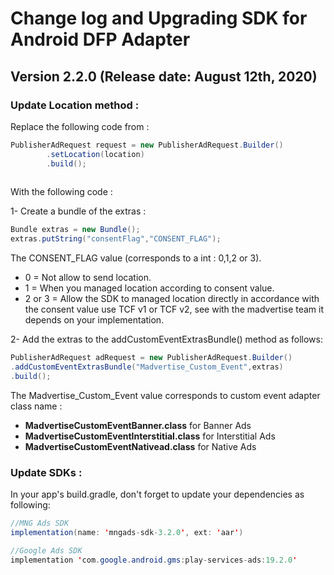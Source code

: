 # Change log and Upgrading SDK for Android DFP Adapter

## Version 2.2.0 (Release date: August 12th, 2020) 


### Update Location method :  

 
Replace the following code from  :

```groovy
PublisherAdRequest request = new PublisherAdRequest.Builder()
        .setLocation(location)
        .build();
            
```
With the following code :

1- Create a bundle of the extras :

```java
Bundle extras = new Bundle();
extras.putString("consentFlag","CONSENT_FLAG");
```

The CONSENT_FLAG value (corresponds to a int : 0,1,2 or 3).

- 0 = Not allow to send location.
- 1 = When you managed location according to consent value.
- 2 or 3 = Allow the SDK to managed location directly in accordance with the consent value use TCF v1 or TCF v2, see with the madvertise team it depends on your implementation.

2- Add the extras to the addCustomEventExtrasBundle() method as follows: 

```java
PublisherAdRequest adRequest = new PublisherAdRequest.Builder()
.addCustomEventExtrasBundle("Madvertise_Custom_Event",extras)
.build();
```

The Madvertise_Custom_Event value corresponds to custom event adapter class name : 

 * **MadvertiseCustomEventBanner.class** for Banner Ads  
 * **MadvertiseCustomEventInterstitial.class** for Interstitial Ads   
 * **MadvertiseCustomEventNativead.class** for Native Ads  
            

### Update SDKs :  

In your app's build.gradle, don't forget to update your dependencies as following:

```java
//MNG Ads SDK  
implementation(name: 'mngads-sdk-3.2.0', ext: 'aar')

//Google Ads SDK
implementation 'com.google.android.gms:play-services-ads:19.2.0'
```